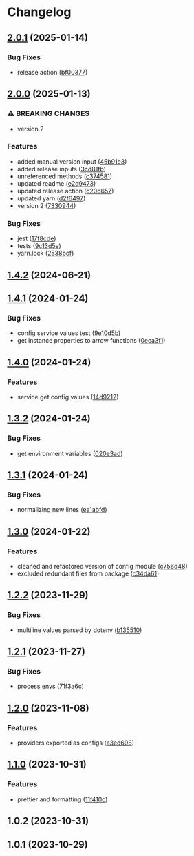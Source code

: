 # Changelog

## [2.0.1](https://github.com/codemask-labs/node-config/compare/2.0.0...2.0.1) (2025-01-14)

### Bug Fixes

* release action ([bf00377](https://github.com/codemask-labs/node-config/commit/bf00377ad26f29cc9f49bc57b1a7f7ca683e3296))

## [2.0.0](https://github.com/codemask-labs/node-config/compare/1.4.2...2.0.0) (2025-01-13)

### ⚠ BREAKING CHANGES

* version 2

### Features

* added manual version input ([45b91e3](https://github.com/codemask-labs/node-config/commit/45b91e36f43316ee431146132e147781ef319a79))
* added release inputs ([3cd81fb](https://github.com/codemask-labs/node-config/commit/3cd81fbd5c8150ffcc7a441bbdbb38710dc38a6a))
* unreferenced methods ([c374581](https://github.com/codemask-labs/node-config/commit/c3745818a15cb90c462037a19f4853a11fc3d979))
* updated readme ([e2d9473](https://github.com/codemask-labs/node-config/commit/e2d9473115f5f078d2c6fa4ba79b35525a8a6997))
* updated release action ([c20d657](https://github.com/codemask-labs/node-config/commit/c20d65745bd7c7cb0bd395fa5b0dd95aa13b01d1))
* updated yarn ([d2f6497](https://github.com/codemask-labs/node-config/commit/d2f64970dd66f407cd3e8e4f1507b7f36ea26bb2))
* version 2 ([7330944](https://github.com/codemask-labs/node-config/commit/7330944cc4649694195c0921196d77ec0c9b33bf))

### Bug Fixes

* jest ([17f8cde](https://github.com/codemask-labs/node-config/commit/17f8cdebdce0adb3e5d04337e0519a2fb5cdd224))
* tests ([9c13d5e](https://github.com/codemask-labs/node-config/commit/9c13d5e5cbd0c65cfebe8026eddbbc3de2a8271f))
* yarn.lock ([2538bcf](https://github.com/codemask-labs/node-config/commit/2538bcfe24fc2f20e20a571e3dc0cdde9f977c39))

## [1.4.2](https://github.com/codemaskinc/nestjs-config/compare/1.4.1...1.4.2) (2024-06-21)

## [1.4.1](https://github.com/codemaskinc/nestjs-config/compare/1.4.0...1.4.1) (2024-01-24)


### Bug Fixes

* config service values test ([9e10d5b](https://github.com/codemaskinc/nestjs-config/commit/9e10d5bcae1866994cbf21f23d6fb3b705c56a9c))
* get instance properties to arrow functions ([0eca3f1](https://github.com/codemaskinc/nestjs-config/commit/0eca3f1ed476be03e81a39a8c71b3d810e6c451c))

## [1.4.0](https://github.com/codemaskinc/nestjs-config/compare/1.3.2...1.4.0) (2024-01-24)


### Features

* service get config values ([14d9212](https://github.com/codemaskinc/nestjs-config/commit/14d921277d9969bccc215b38acfb05c67ddeda5c))

## [1.3.2](https://github.com/codemaskinc/nestjs-config/compare/1.3.1...1.3.2) (2024-01-24)


### Bug Fixes

* get environment variables ([020e3ad](https://github.com/codemaskinc/nestjs-config/commit/020e3adb218f8f2c83b360c45186375cfa726fa9))

## [1.3.1](https://github.com/codemaskinc/nestjs-config/compare/1.3.0...1.3.1) (2024-01-24)


### Bug Fixes

* normalizing new lines ([ea1abfd](https://github.com/codemaskinc/nestjs-config/commit/ea1abfd0601552a45529817435c39aca1f83f191))

## [1.3.0](https://github.com/codemaskinc/nestjs-config/compare/1.2.2...1.3.0) (2024-01-22)


### Features

* cleaned and refactored version of config module ([c756d48](https://github.com/codemaskinc/nestjs-config/commit/c756d483ed7566278ad735b1b811910e4cac61ff))
* excluded redundant files from package ([c34da61](https://github.com/codemaskinc/nestjs-config/commit/c34da614563f9f77ef3f0bd90bd5ac43f5d8dba7))

## [1.2.2](https://github.com/codemaskinc/nestjs-config/compare/1.2.1...1.2.2) (2023-11-29)


### Bug Fixes

* multiline values parsed by dotenv ([b135510](https://github.com/codemaskinc/nestjs-config/commit/b135510b515167f45d022ffd9e2c34b897cd7e1e))

## [1.2.1](https://github.com/codemaskinc/nestjs-config/compare/1.2.0...1.2.1) (2023-11-27)


### Bug Fixes

* process envs ([71f3a6c](https://github.com/codemaskinc/nestjs-config/commit/71f3a6c9e8fc08558c8ba1ec327965f7de9d2ef6))

## [1.2.0](https://github.com/codemaskinc/nestjs-config/compare/1.1.0...1.2.0) (2023-11-08)


### Features

* providers exported as configs ([a3ed698](https://github.com/codemaskinc/nestjs-config/commit/a3ed698a681544f98b34cc2e420361225a693d73))

## [1.1.0](https://github.com/codemaskinc/nestjs-config/compare/1.0.2...1.1.0) (2023-10-31)


### Features

* prettier and formatting ([11f410c](https://github.com/codemaskinc/nestjs-config/commit/11f410c0919cfd8af2401557b8807ec52e3039ec))

## 1.0.2 (2023-10-31)

## 1.0.1 (2023-10-29)
